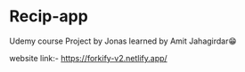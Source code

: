 # Recip-app

Udemy course Project by Jonas
learned by Amit Jahagirdar😁

website link:- https://forkify-v2.netlify.app/
